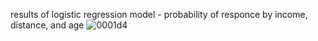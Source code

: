 results of logistic regression model - probability of responce by income, distance, and age 
![0001d4](https://github.com/user-attachments/assets/66210908-474c-4577-a344-4124f1002231)
